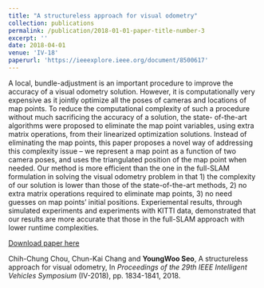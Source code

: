 ```yaml
---
title: "A structureless approach for visual odometry"
collection: publications
permalink: /publication/2018-01-01-paper-title-number-3
excerpt: ''
date: 2018-04-01
venue: 'IV-18'
paperurl: 'https://ieeexplore.ieee.org/document/8500617'
---
```

A local, bundle-adjustment is an important procedure to improve the accuracy of a visual odometry solution.
However, it is computationally very expensive as it jointly
optimize all the poses of cameras and locations of map points.
To reduce the computational complexity of such a procedure
without much sacrificing the accuracy of a solution, the state-
of-the-art algorithms were proposed to eliminate the
map point variables, using extra matrix operations, from their
linearized optimization solutions. Instead of eliminating the
map points, this paper proposes a novel way of addressing this
complexity issue – we represent a map point as a function
of two camera poses, and uses the triangulated position of
the map point when needed. Our method is more efficient
than the one in the full-SLAM formulation in solving the visual odometry
problem in that 1) the complexity of our solution is lower
than those of the state-of-the-art methods, 2) no extra matrix
operations required to eliminate map points, 3) no need guesses
on map points’ initial positions. Experiemental results, through
simulated experiments and experiments with KITTI data,
demonstrated that our results are more accurate that those in the full-SLAM approach with lower runtime complexities.

[Download paper here](https://ieeexplore.ieee.org/document/8500617)

Chih-Chung Chou, Chun-Kai Chang and **YoungWoo Seo**, A structureless approach for visual odometry, In <i>Proceedings of the 29th IEEE Intelligent Vehicles Symposium</i> (IV-2018), pp. 1834-1841, 2018.
